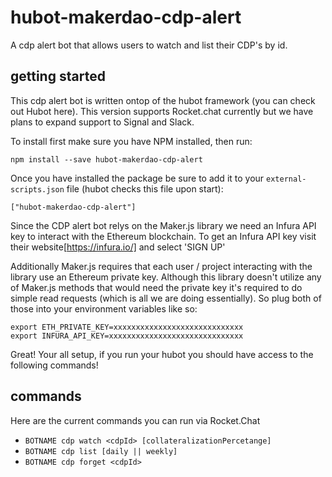 # hubot-makerdao-cdp-alert
A cdp alert bot that allows users to watch and list their CDP's by id.

## getting started
This cdp alert bot is written ontop of the hubot framework (you can check out Hubot here). This version supports Rocket.chat currently but we have plans to expand support to Signal and Slack.

To install first make sure you have NPM installed, then run:
```
npm install --save hubot-makerdao-cdp-alert
```
Once you have installed the package be sure to add it to your `external-scripts.json` file (hubot checks this file upon start):
```
["hubot-makerdao-cdp-alert"]
```

Since the CDP alert bot relys on the Maker.js library we need an Infura API key to interact with the Ethereum blockchain. To get an Infura API key visit their website[https://infura.io/] and select 'SIGN UP'  

Additionally Maker.js requires that each user / project interacting with the library use an Ethereum private key. Although this library doesn't utilize any of Maker.js methods that would need the private key it's required to do simple read requests (which is all we are doing essentially). So plug both of those into your environment variables like so:
```
export ETH_PRIVATE_KEY=xxxxxxxxxxxxxxxxxxxxxxxxxxxxx
export INFURA_API_KEY=xxxxxxxxxxxxxxxxxxxxxxxxxxxxxx
```

Great! Your all setup, if you run your hubot you should have access to the following commands!

## commands
Here are the current commands you can run via Rocket.Chat
- `BOTNAME cdp watch <cdpId> [collateralizationPercetange]`
- `BOTNAME cdp list [daily || weekly]`
- `BOTNAME cdp forget <cdpId>`
